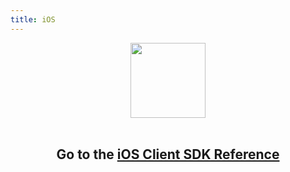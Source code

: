 ```yaml
---
title: iOS
---
```


<center>
  <img src="/assets/images/lost.svg" alt="" width="120">
  <br><br>
  <h2>Go to the <a href="/sdk/conversation/ios/" target="_blank">iOS Client SDK Reference</a></h2>
</center>
